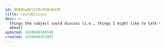 ```yaml
---
id: 8D6N1wAViCCRcHtBz8dJM
title: couldDiscuss
desc: >-
  things the subject could discuss (i.e., things I might like to talk to her
  about)
updated: 1639686386598
created: 1639686353907
---
```




